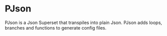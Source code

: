 # PJson
PJson is a Json Superset that transpiles into plain Json.
PJson adds loops, branches and functions to generate config files.